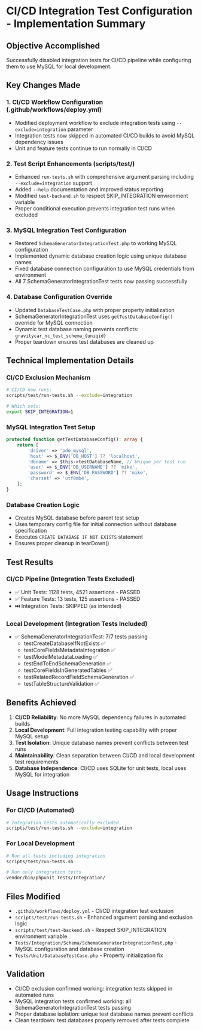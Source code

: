 # CI/CD Integration Test Configuration - Implementation Summary

## Objective Accomplished
Successfully disabled integration tests for CI/CD pipeline while configuring them to use MySQL for local development.

## Key Changes Made

### 1. CI/CD Workflow Configuration (.github/workflows/deploy.yml)
- Modified deployment workflow to exclude integration tests using `--exclude=integration` parameter
- Integration tests now skipped in automated CI/CD builds to avoid MySQL dependency issues
- Unit and feature tests continue to run normally in CI/CD

### 2. Test Script Enhancements (scripts/test/)
- Enhanced `run-tests.sh` with comprehensive argument parsing including `--exclude=integration` support  
- Added `--help` documentation and improved status reporting
- Modified `test-backend.sh` to respect SKIP_INTEGRATION environment variable
- Proper conditional execution prevents integration test runs when excluded

### 3. MySQL Integration Test Configuration
- Restored `SchemaGeneratorIntegrationTest.php` to working MySQL configuration
- Implemented dynamic database creation logic using unique database names
- Fixed database connection configuration to use MySQL credentials from environment
- All 7 SchemaGeneratorIntegrationTest tests now passing successfully

### 4. Database Configuration Override
- Updated `DatabaseTestCase.php` with proper property initialization
- SchemaGeneratorIntegrationTest uses `getTestDatabaseConfig()` override for MySQL connection
- Dynamic test database naming prevents conflicts: `gravitycar_nc_test_schema_{uniqid}`
- Proper teardown ensures test databases are cleaned up

## Technical Implementation Details

### CI/CD Exclusion Mechanism
```bash
# CI/CD now runs:
scripts/test/run-tests.sh --exclude=integration

# Which sets:
export SKIP_INTEGRATION=1
```

### MySQL Integration Test Setup
```php
protected function getTestDatabaseConfig(): array {
    return [
        'driver' => 'pdo_mysql',
        'host' => $_ENV['DB_HOST'] ?? 'localhost',
        'dbname' => $this->testDatabaseName, // Unique per test run
        'user' => $_ENV['DB_USERNAME'] ?? 'mike',
        'password' => $_ENV['DB_PASSWORD'] ?? 'mike',
        'charset' => 'utf8mb4',
    ];
}
```

### Database Creation Logic
- Creates MySQL database before parent test setup
- Uses temporary config file for initial connection without database specification
- Executes `CREATE DATABASE IF NOT EXISTS` statement
- Ensures proper cleanup in tearDown()

## Test Results

### CI/CD Pipeline (Integration Tests Excluded)
- ✅ Unit Tests: 1128 tests, 4521 assertions - PASSED
- ✅ Feature Tests: 13 tests, 125 assertions - PASSED  
- ⏭️ Integration Tests: SKIPPED (as intended)

### Local Development (Integration Tests Included)
- ✅ SchemaGeneratorIntegrationTest: 7/7 tests passing
  - testCreateDatabaseIfNotExists ✅
  - testCoreFieldsMetadataIntegration ✅
  - testModelMetadataLoading ✅
  - testEndToEndSchemaGeneration ✅
  - testCoreFieldsInGeneratedTables ✅
  - testRelatedRecordFieldSchemaGeneration ✅
  - testTableStructureValidation ✅

## Benefits Achieved

1. **CI/CD Reliability**: No more MySQL dependency failures in automated builds
2. **Local Development**: Full integration testing capability with proper MySQL setup
3. **Test Isolation**: Unique database names prevent conflicts between test runs
4. **Maintainability**: Clean separation between CI/CD and local development test requirements
5. **Database Independence**: CI/CD uses SQLite for unit tests, local uses MySQL for integration

## Usage Instructions

### For CI/CD (Automated)
```bash
# Integration tests automatically excluded
scripts/test/run-tests.sh --exclude=integration
```

### For Local Development
```bash
# Run all tests including integration
scripts/test/run-tests.sh

# Run only integration tests
vendor/bin/phpunit Tests/Integration/
```

## Files Modified
- `.github/workflows/deploy.yml` - CI/CD integration test exclusion
- `scripts/test/run-tests.sh` - Enhanced argument parsing and exclusion logic
- `scripts/test/test-backend.sh` - Respect SKIP_INTEGRATION environment variable
- `Tests/Integration/Schema/SchemaGeneratorIntegrationTest.php` - MySQL configuration and database creation
- `Tests/Unit/DatabaseTestCase.php` - Property initialization fix

## Validation
- CI/CD exclusion confirmed working: integration tests skipped in automated runs
- MySQL integration tests confirmed working: all SchemaGeneratorIntegrationTest tests passing
- Proper database isolation: unique test database names prevent conflicts
- Clean teardown: test databases properly removed after tests complete